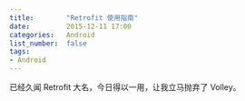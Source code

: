 ```yaml
---
title:        "Retrofit 使用指南"
date:         2015-12-11 17:00
categories:   Android
list_number:  false
tags:
- Android
---
```


已经久闻 Retrofit 大名，今日得以一用，让我立马抛弃了 Volley。

<!--more-->

#